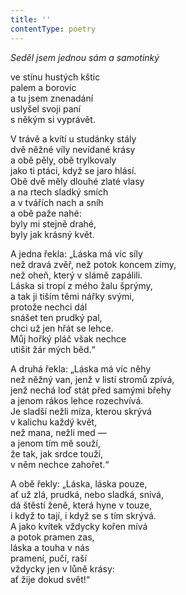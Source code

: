 ```yaml
---
title: ''
contentType: poetry
---
```


<section>

_Seděl jsem jednou sám a samotinký_

ve stínu hustých kštic  
palem a borovic  
a tu jsem znenadání  
uslyšel svoji paní  
s někým si vyprávět.

</section>

<section>

V trávě a kvítí u studánky stály  
dvě něžné víly nevídané krásy  
a obě pěly, obě trylkovaly  
jako ti ptáci, když se jaro hlásí.  
Obě dvě měly dlouhé zlaté vlasy  
a na rtech sladký smích  
a v tvářích nach a sníh  
a obě paže nahé:  
byly mi stejně drahé,  
byly jak krásný květ.

</section>

<section>

A jedna řekla: „Láska má víc síly  
než dravá zvěř, než potok koncem zimy,  
než oheň, který v slámě zapálili.  
Láska si tropí z mého žalu šprýmy,  
a tak ji tiším těmi nářky svými,  
protože nechci dál  
snášet ten prudký pal,  
chci už jen hřát se lehce.  
Můj hořký pláč však nechce  
utišit žár mých běd.“

</section>

<section>

A druhá řekla: „Láska má víc něhy  
než něžný van, jenž v listí stromů zpívá,  
jenž nechá loď stát před samými břehy  
a jenom rákos lehce rozechvívá.  
Je sladší nežli míza, kterou skrývá  
v kalichu každý květ,  
než mana, nežli med —  
a jenom tím mě souží,  
že tak, jak srdce touží,  
v něm nechce zahořet.“

</section>

<section>

A obě řekly: „Láska, láska pouze,  
ať už zlá, prudká, nebo sladká, snivá,  
dá štěstí ženě, která hyne v touze,  
i když to tají, i když se s tím skrývá.  
A jako kvítek vždycky kořen mívá  
a potok pramen zas,  
láska a touha v nás  
pramení, pučí, raší  
vždycky jen v lůně krásy:  
ať žije dokud svět!“

</section>
